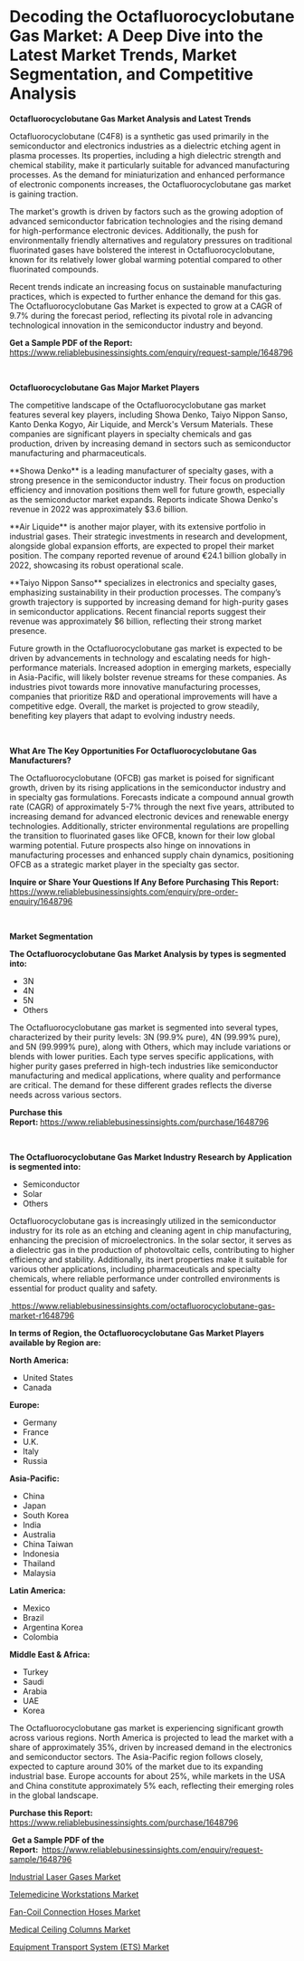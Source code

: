 <p><h1>Decoding the Octafluorocyclobutane Gas Market: A Deep Dive into the Latest Market Trends, Market Segmentation, and Competitive Analysis</h1></p><p><strong>Octafluorocyclobutane Gas Market Analysis and Latest Trends</strong></p>
<p><p>Octafluorocyclobutane (C4F8) is a synthetic gas used primarily in the semiconductor and electronics industries as a dielectric etching agent in plasma processes. Its properties, including a high dielectric strength and chemical stability, make it particularly suitable for advanced manufacturing processes. As the demand for miniaturization and enhanced performance of electronic components increases, the Octafluorocyclobutane gas market is gaining traction.</p><p>The market's growth is driven by factors such as the growing adoption of advanced semiconductor fabrication technologies and the rising demand for high-performance electronic devices. Additionally, the push for environmentally friendly alternatives and regulatory pressures on traditional fluorinated gases have bolstered the interest in Octafluorocyclobutane, known for its relatively lower global warming potential compared to other fluorinated compounds.</p><p>Recent trends indicate an increasing focus on sustainable manufacturing practices, which is expected to further enhance the demand for this gas. The Octafluorocyclobutane Gas Market is expected to grow at a CAGR of 9.7% during the forecast period, reflecting its pivotal role in advancing technological innovation in the semiconductor industry and beyond.</p></p>
<p><strong>Get a Sample PDF of the Report:&nbsp;</strong> <a href="https://www.reliablebusinessinsights.com/enquiry/request-sample/1648796?utm_campaign=1726&utm_medium=2&utm_source=Github&utm_content=ia&utm_term=15102024&utm_id=octafluorocyclobutane-gas">https://www.reliablebusinessinsights.com/enquiry/request-sample/1648796</a></p>
<p>&nbsp;</p>
<p><strong>Octafluorocyclobutane Gas Major Market Players</strong></p>
<p><p>The competitive landscape of the Octafluorocyclobutane gas market features several key players, including Showa Denko, Taiyo Nippon Sanso, Kanto Denka Kogyo, Air Liquide, and Merck's Versum Materials. These companies are significant players in specialty chemicals and gas production, driven by increasing demand in sectors such as semiconductor manufacturing and pharmaceuticals.</p><p>**Showa Denko** is a leading manufacturer of specialty gases, with a strong presence in the semiconductor industry. Their focus on production efficiency and innovation positions them well for future growth, especially as the semiconductor market expands. Reports indicate Showa Denko's revenue in 2022 was approximately $3.6 billion.</p><p>**Air Liquide** is another major player, with its extensive portfolio in industrial gases. Their strategic investments in research and development, alongside global expansion efforts, are expected to propel their market position. The company reported revenue of around €24.1 billion globally in 2022, showcasing its robust operational scale.</p><p>**Taiyo Nippon Sanso** specializes in electronics and specialty gases, emphasizing sustainability in their production processes. The company’s growth trajectory is supported by increasing demand for high-purity gases in semiconductor applications. Recent financial reports suggest their revenue was approximately $6 billion, reflecting their strong market presence.</p><p>Future growth in the Octafluorocyclobutane gas market is expected to be driven by advancements in technology and escalating needs for high-performance materials. Increased adoption in emerging markets, especially in Asia-Pacific, will likely bolster revenue streams for these companies. As industries pivot towards more innovative manufacturing processes, companies that prioritize R&D and operational improvements will have a competitive edge. Overall, the market is projected to grow steadily, benefiting key players that adapt to evolving industry needs.</p></p>
<p>&nbsp;</p>
<p><strong>What Are The Key Opportunities For Octafluorocyclobutane Gas Manufacturers?</strong></p>
<p><p>The Octafluorocyclobutane (OFCB) gas market is poised for significant growth, driven by its rising applications in the semiconductor industry and in specialty gas formulations. Forecasts indicate a compound annual growth rate (CAGR) of approximately 5-7% through the next five years, attributed to increasing demand for advanced electronic devices and renewable energy technologies. Additionally, stricter environmental regulations are propelling the transition to fluorinated gases like OFCB, known for their low global warming potential. Future prospects also hinge on innovations in manufacturing processes and enhanced supply chain dynamics, positioning OFCB as a strategic market player in the specialty gas sector.</p></p>
<p><strong>Inquire or Share Your Questions If Any Before Purchasing This Report:</strong> <a href="https://www.reliablebusinessinsights.com/enquiry/pre-order-enquiry/1648796?utm_campaign=1726&utm_medium=2&utm_source=Github&utm_content=ia&utm_term=15102024&utm_id=octafluorocyclobutane-gas">https://www.reliablebusinessinsights.com/enquiry/pre-order-enquiry/1648796</a></p>
<p>&nbsp;</p>
<p><strong>Market Segmentation</strong></p>
<p><strong>The Octafluorocyclobutane Gas Market Analysis by types is segmented into:</strong></p>
<p><ul><li>3N</li><li>4N</li><li>5N</li><li>Others</li></ul></p>
<p><p>The Octafluorocyclobutane gas market is segmented into several types, characterized by their purity levels: 3N (99.9% pure), 4N (99.99% pure), and 5N (99.999% pure), along with Others, which may include variations or blends with lower purities. Each type serves specific applications, with higher purity gases preferred in high-tech industries like semiconductor manufacturing and medical applications, where quality and performance are critical. The demand for these different grades reflects the diverse needs across various sectors.</p></p>
<p><strong>Purchase this Report:&nbsp;</strong><a href="https://www.reliablebusinessinsights.com/purchase/1648796?utm_campaign=1726&utm_medium=2&utm_source=Github&utm_content=ia&utm_term=15102024&utm_id=octafluorocyclobutane-gas">https://www.reliablebusinessinsights.com/purchase/1648796</a></p>
<p>&nbsp;</p>
<p><strong>The Octafluorocyclobutane Gas Market Industry Research by Application is segmented into:</strong></p>
<p><ul><li>Semiconductor</li><li>Solar</li><li>Others</li></ul></p>
<p><p>Octafluorocyclobutane gas is increasingly utilized in the semiconductor industry for its role as an etching and cleaning agent in chip manufacturing, enhancing the precision of microelectronics. In the solar sector, it serves as a dielectric gas in the production of photovoltaic cells, contributing to higher efficiency and stability. Additionally, its inert properties make it suitable for various other applications, including pharmaceuticals and specialty chemicals, where reliable performance under controlled environments is essential for product quality and safety.</p></p>
<p><a href="https://www.reliablebusinessinsights.com/octafluorocyclobutane-gas-market-r1648796?utm_campaign=1726&utm_medium=2&utm_source=Github&utm_content=ia&utm_term=15102024&utm_id=octafluorocyclobutane-gas">&nbsp;https://www.reliablebusinessinsights.com/octafluorocyclobutane-gas-market-r1648796</a></p>
<p><strong>In terms of Region, the Octafluorocyclobutane Gas Market Players available by Region are:</strong></p>
<p>
    <p> <strong> North America: </strong>
        <ul>
            <li>United States</li>
            <li>Canada</li>
        </ul>
        </p> 
    <p> <strong> Europe: </strong>
        <ul>
            <li>Germany</li>
            <li>France</li>
            <li>U.K.</li>
            <li>Italy</li>
            <li>Russia</li>
        </ul>
        </p> 
    <p> <strong> Asia-Pacific: </strong>
        <ul>
            <li>China</li>
            <li>Japan</li>
            <li>South Korea</li>
            <li>India</li>
            <li>Australia</li>
            <li>China Taiwan</li>
            <li>Indonesia</li>
            <li>Thailand</li>
            <li>Malaysia</li>
        </ul>
        </p> 
    <p> <strong> Latin America: </strong>
        <ul>
            <li>Mexico</li>
            <li>Brazil</li>
            <li>Argentina Korea</li>
            <li>Colombia</li>
        </ul>
        </p> 
    <p> <strong> Middle East & Africa: </strong>
        <ul>
            <li>Turkey</li>
            <li>Saudi</li>
            <li>Arabia</li>
            <li>UAE</li>
            <li>Korea</li>
        </ul>
    </p>
    </p>
<p><p>The Octafluorocyclobutane gas market is experiencing significant growth across various regions. North America is projected to lead the market with a share of approximately 35%, driven by increased demand in the electronics and semiconductor sectors. The Asia-Pacific region follows closely, expected to capture around 30% of the market due to its expanding industrial base. Europe accounts for about 25%, while markets in the USA and China constitute approximately 5% each, reflecting their emerging roles in the global landscape.</p></p>
<p><strong>Purchase this Report: </strong><a href="https://www.reliablebusinessinsights.com/purchase/1648796?utm_campaign=1726&utm_medium=2&utm_source=Github&utm_content=ia&utm_term=15102024&utm_id=octafluorocyclobutane-gas">https://www.reliablebusinessinsights.com/purchase/1648796</a></p>
<p>&nbsp;<strong>Get a Sample PDF of the Report:&nbsp;&nbsp;</strong><a href="https://www.reliablebusinessinsights.com/enquiry/request-sample/1648796?utm_campaign=1726&utm_medium=2&utm_source=Github&utm_content=ia&utm_term=15102024&utm_id=octafluorocyclobutane-gas">https://www.reliablebusinessinsights.com/enquiry/request-sample/1648796</a></p>
<p><strong></strong></p>
<p><p><a href="https://www.linkedin.com/pulse/industrial-laser-gases-market-forecast-global-trends-analysis-uaqke?trk=public_post_embed_feed-article-content&utm_campaign=1726&utm_medium=2&utm_source=Github&utm_content=ia&utm_term=15102024&utm_id=octafluorocyclobutane-gas">Industrial Laser Gases Market</a></p><p><a href="https://www.linkedin.com/pulse/telemedicine-workstations-market-outlook-complete-industry-yp4qe?trk=public_post_embed_feed-article-content&utm_campaign=1726&utm_medium=2&utm_source=Github&utm_content=ia&utm_term=15102024&utm_id=octafluorocyclobutane-gas">Telemedicine Workstations Market</a></p><p><a href="https://www.linkedin.com/pulse/fan-coil-connection-hoses-market-opportunities-emerging-global-mtyaf?utm_campaign=1726&utm_medium=2&utm_source=Github&utm_content=ia&utm_term=15102024&utm_id=octafluorocyclobutane-gas">Fan-Coil Connection Hoses Market</a></p><p><a href="https://www.linkedin.com/pulse/digital-transformation-medical-ceiling-columns-industry-market-fbjbe?trk=public_post_embed_feed-article-content&utm_campaign=1726&utm_medium=2&utm_source=Github&utm_content=ia&utm_term=15102024&utm_id=octafluorocyclobutane-gas">Medical Ceiling Columns Market</a></p><p><a href="https://www.linkedin.com/pulse/equipment-transport-system-ets-market-trends-growth-outlook-kzsqe?trk=public_post_embed_feed-article-content&utm_campaign=1726&utm_medium=2&utm_source=Github&utm_content=ia&utm_term=15102024&utm_id=octafluorocyclobutane-gas">Equipment Transport System (ETS) Market</a></p></p>